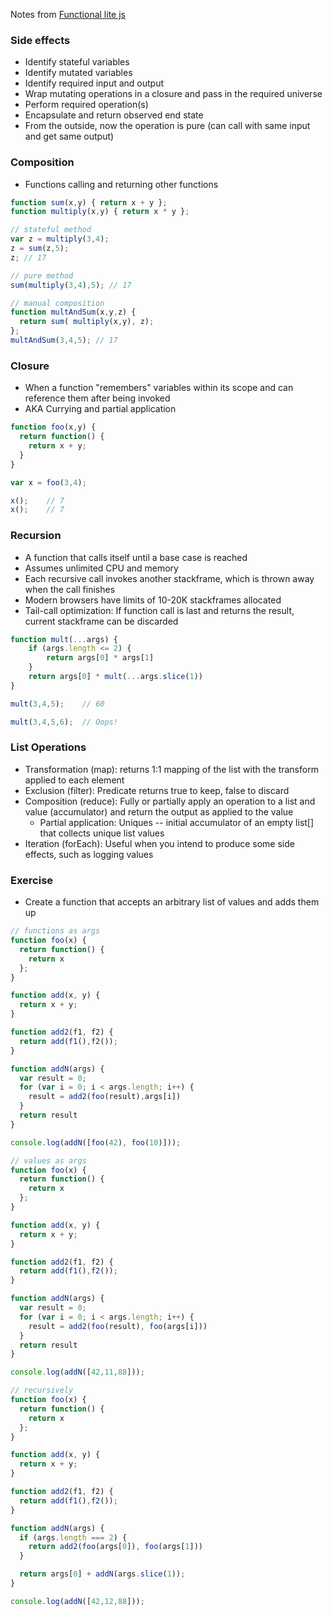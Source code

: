 Notes from [Functional lite js](https://frontendmasters.com/courses/functional-js-lite/#v=mpx9vosfmi)

### Side effects
- Identify stateful variables
- Identify mutated variables
- Identify required input and output
- Wrap mutating operations in a closure and pass in the required universe
- Perform required operation(s)
- Encapsulate and return observed end state
- From the outside, now the operation is pure (can call with same input and get same output)

### Composition
- Functions calling and returning other functions
```javascript
function sum(x,y) { return x + y };
function multiply(x,y) { return x * y };

// stateful method
var z = multiply(3,4);
z = sum(z,5);
z; // 17

// pure method
sum(multiply(3,4),5); // 17

// manual composition
function multAndSum(x,y,z) {
  return sum( multiply(x,y), z);
};
multAndSum(3,4,5); // 17
```

### Closure
- When a function "remembers" variables within its scope and can reference them after being invoked
- AKA Currying and partial application
```javascript
function foo(x,y) {
  return function() {
    return x + y;
  }
}

var x = foo(3,4);

x();	// 7
x();	// 7
```

### Recursion
- A function that calls itself until a base case is reached
- Assumes unlimited CPU and memory
- Each recursive call invokes another stackframe, which is thrown away when the call finishes
- Modern browsers have limits of 10-20K stackframes allocated
- Tail-call optimization: If function call is last and returns the result, current stackframe can be discarded
```javascript
function mult(...args) {
	if (args.length <= 2) {
		return args[0] * args[1]
	}
	return args[0] * mult(...args.slice(1))
}

mult(3,4,5);	// 60

mult(3,4,5,6);	// Oops!
```

### List Operations
- Transformation (map): returns 1:1 mapping of the list with the transform applied to each element
- Exclusion (filter): Predicate returns true to keep, false to discard
- Composition (reduce): Fully or partially apply an operation to a list and value (accumulator) and return the output as applied to the value
  - Partial application: Uniques -- initial accumulator of an empty list[] that collects unique list values
- Iteration (forEach): Useful when you intend to produce some side effects, such as logging values

### Exercise

- Create a function that accepts an arbitrary list of values and adds them up
```javascript
// functions as args
function foo(x) {
  return function() {
    return x
  };
}

function add(x, y) {
  return x + y;
}

function add2(f1, f2) {
  return add(f1(),f2());
}

function addN(args) {
  var result = 0;
  for (var i = 0; i < args.length; i++) {
    result = add2(foo(result),args[i])
  }
  return result
}

console.log(addN([foo(42), foo(10)]));

// values as args
function foo(x) {
  return function() {
    return x
  };
}

function add(x, y) {
  return x + y;
}

function add2(f1, f2) {
  return add(f1(),f2());
}

function addN(args) {
  var result = 0;
  for (var i = 0; i < args.length; i++) {
    result = add2(foo(result), foo(args[i]))
  }
  return result
}

console.log(addN([42,11,88]));

// recursively
function foo(x) {
  return function() {
    return x
  };
}

function add(x, y) {
  return x + y;
}

function add2(f1, f2) {
  return add(f1(),f2());
}

function addN(args) {
  if (args.length === 2) {
    return add2(foo(args[0]), foo(args[1]))
  }

  return args[0] + addN(args.slice(1));
}

console.log(addN([42,12,88]));
```
